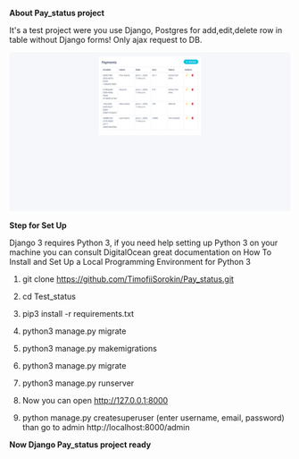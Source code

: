 <b>About Pay_status project</b>

It's a test project were you use Django, Postgres for add,edit,delete row in table without Django forms! Only ajax request to DB.

![Screenshot](Screenshot.png)

<b>Step for Set Up</b>

Django 3 requires Python 3, if you need help setting up Python 3 on your machine you can consult DigitalOcean great documentation on How To Install and Set Up a Local Programming Environment for Python 3

 1. git clone https://github.com/TimofiiSorokin/Pay_status.git

 2. cd Test_status

 3. pip3 install -r requirements.txt

 4. python3 manage.py migrate

 5. python3 manage.py makemigrations

 6. python3 manage.py migrate

 7. python3 manage.py runserver

 8. Now you can open http://127.0.0.1:8000

 9. python manage.py createsuperuser (enter username, email, password) than go to admin http://localhost:8000/admin

<b>Now Django Pay_status project ready</b>
